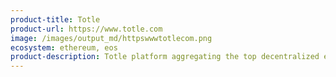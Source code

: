```yaml
---
product-title: Totle
product-url: https://www.totle.com
image: /images/output_md/httpswwwtotlecom.png
ecosystem: ethereum, eos
product-description: Totle platform aggregating the top decentralized exchanges, and provides reliable infrastructure for decentralized liquidity. [Interview with Totle founder and CEO, David Bleznak](/totle).
---
```

